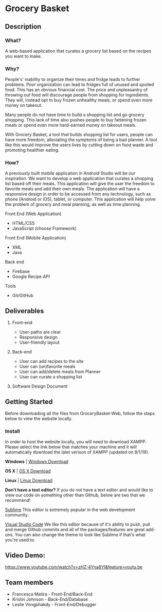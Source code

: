 # Grocery Basket
## Description
### What?

A web-based application that curates a grocery list based on the recipes you want to make.

### Why?

People's’ inability to organize their times and fridge leads to further problems. Poor organization can lead to fridges full of unused and spoiled food. This has an obvious financial cost. The price and unpleasantry of throwing out food will discourage people from shopping for ingredients. They will, instead opt to buy frozen unhealthy meals, or spend even more money on takeout.  

Many people do not have time to build a shopping list and go grocery shopping. This lack of time also pushes people to buy fattening frozen meals or spend even more hard-earned money on takeout meals. 

With Grocery Basket, a tool that builds shopping list for users, people can have more freedom, alleviating the symptoms of being a bad planner. A tool like this would improve the users lives by cutting down on food waste and promoting healthier eating. 

### How?

A previously built mobile application in Android Studio will be our inspiration.  We want to develop a web application that curates a shopping list based off their meals. This application will give the user the freedom to favorite meals and add their own meals.  The application will have a responsive design in order to be accessed from any technology, such as phone (Android or iOS), tablet, or computer. This application will help solve the problem of grocery and meal planning, as well as time planning. 

Front End (Web Application)
* HTML/CSS
* JavaScript (choose Framework)

Front End (Mobile Application)
* XML
* Java

Back end
* Firebase
* Google Recipe API

Tools
* Git/GitHub

## Deliverables

1. Front-end
   - User-paths are clear
   - Responsive design
   - User-friendly layout
   
2. Back-end
   - User can add recipes to the site
   - User can (un)favorite meals 
   - User can add/delete meals from Planner
   - User can curate a shopping list
   
3. Software Design Document


## Getting Started

Before downloading all the files from GroceryBasket-Web, follow the steps below to view the website locally.

### Install
In order to host the website locally, you will need to download XAMPP. Please select the link below that matches your machine and it will automatically download the latet verison of XAMPP (updated on 8/1/19).

**Windows** | [Windows Download](https://www.apachefriends.org/xampp-files/7.3.7/xampp-windows-x64-7.3.7-1-VC15-installer.exe)

**OS X** | [OS X Download](https://www.apachefriends.org/xampp-files/7.3.7/xampp-osx-7.3.7-1-vm.dmg)

**Linux** | [Linux Download](https://www.apachefriends.org/xampp-files/7.3.7/xampp-linux-x64-7.3.7-1-installer.run)  
   
**Don't have a text editor?**
If you do not have a text editor and would like to view our code on something other than Github, below are two that we recommend!


[Sublime](https://www.sublimetext.com/)
This editor is extremely popular in the web development community.

[Visual Studio Code](https://code.visualstudio.com/)
We like this editor because of it's ability to push, pull and merge Github commits and all of the packages/features are great add-ons. You can also change the theme to look like Sublime if that's what you're used to.

## Video Demo:
https://www.youtube.com/watch?v=zHZ-4Yna8YI&feature=youtu.be

## Team members

* Francesca Matira - Front-End/Back-End
* Kristin Johnson - Back-End/Database
* Leslie Vongphakdy - Front-End/Debugger

